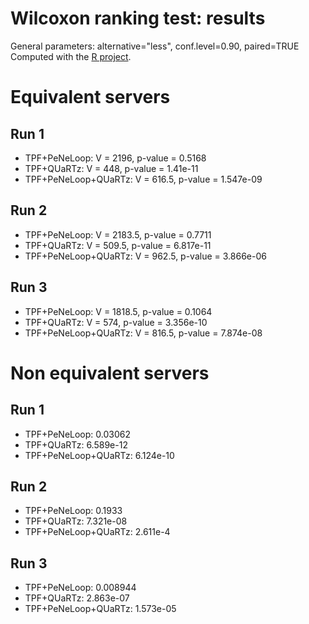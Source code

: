 Wilcoxon ranking test: results
==============

General parameters: alternative="less", conf.level=0.90, paired=TRUE
Computed with the [R project](http://www.r-project.org/).

# Equivalent servers

## Run 1

* TPF+PeNeLoop: V = 2196, p-value = 0.5168
* TPF+QUaRTz: V = 448, p-value = 1.41e-11
* TPF+PeNeLoop+QUaRTz: V = 616.5, p-value = 1.547e-09

## Run 2

* TPF+PeNeLoop: V = 2183.5, p-value = 0.7711
* TPF+QUaRTz: V = 509.5, p-value = 6.817e-11
* TPF+PeNeLoop+QUaRTz: V = 962.5, p-value = 3.866e-06

## Run 3

* TPF+PeNeLoop: V = 1818.5, p-value = 0.1064
* TPF+QUaRTz: V = 574, p-value = 3.356e-10
* TPF+PeNeLoop+QUaRTz: V = 816.5, p-value = 7.874e-08

# Non equivalent servers

## Run 1

* TPF+PeNeLoop: 0.03062
* TPF+QUaRTz: 6.589e-12
* TPF+PeNeLoop+QUaRTz: 6.124e-10

## Run 2

* TPF+PeNeLoop: 0.1933
* TPF+QUaRTz: 7.321e-08
* TPF+PeNeLoop+QUaRTz: 2.611e-4

## Run 3

* TPF+PeNeLoop: 0.008944
* TPF+QUaRTz: 2.863e-07
* TPF+PeNeLoop+QUaRTz: 1.573e-05
